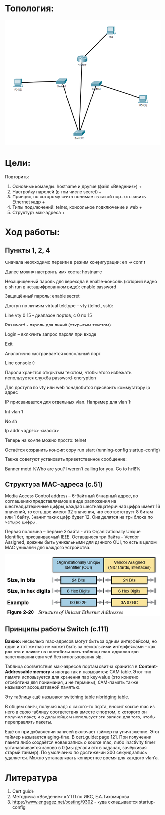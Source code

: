 # Топология:
![Топология](https://github.com/baltineu/telecom-labs/blob/main/cisco_pt/ccna_openedu/sources/topology1.PNG)

# Цели:
Повторить:

1) Основные команды: hostname и другие (файл «Введение») + 
1) Настройку паролей (в том числе secret) +
1) Принцип, по которому свитч понимает в какой порт отправить Ethernet кадр +
1) Типы подключений: telnet, консольное подключение и web +
1) Структуру мак-адреса +
# Ход работы:
## **Пункты 1, 2, 4**
Сначала необходимо перейти в режим конфигурации: en -> conf t

Далее можно настроить имя хоста: hostname <name>

Незащищённый пароль для перехода в enable-консоль (который видно в sh run в незашифрованном виде): enable password <password>

Защищённый пароль: enable secret <password>

Доступ по линиям virtual teletype – vty (telnet, ssh):

Line vty 0 15 – диапазон портов, с 0 по 15

Password <password> - пароль для линий (открытым текстом)

Login – включить запрос пароля при входе

Exit

Аналогично настраивается консольный порт

Line console 0

Пароли хранятся открытым текстом, чтобы этого избежать используется служба password-encryption

Для доступа по vty или web понадобится присвоить коммутатору ip адрес

IP присваивается для отдельных vlan. Например для vlan 1:

Int vlan 1

No sh

Ip addr <адрес> <маска>

Теперь на компе можно просто: telnet <ip addr>

Остаётся сохранить конфиг: copy run start (running-config startup-config)

Также советуют установить приветственное сообщение:

Banner motd %Who are you? I weren’t calling for you. Go to hell!%

## **Структура MAC-адреса (с.51)**
Media Access Control address – 6-байтный бинарный адрес, по соглашению представляемое в виде разложения на шестнадцатеричные цифры, каждая шестнадцатеричная цифра имеет 16 значений, то есть две имеют 32 значения, что соответствует 8 битам или 1 байту. Значит таких цифр будет 12. Они делятся на три блока по четыре цифры.

Первая половина – первые 3 байта - это Organizationally Unique Identifier, присваиваемый IEEE. Оставшиеся три байта – Vendor Assigned, должны быть уникальными для данного OUI, то есть в целом MAC уникален для каждого устройства. 

![Структура MAC](https://github.com/baltineu/telecom-labs/blob/main/cisco_pt/ccna_openedu/sources/MAC1.png)

## **Принципы работы Switch (с.111)**
**Важно:** несколько mac-адресов могут быть за одним интерфейсом, но один и тот же mac не может быть за несколькими интерфейсами – как раз это и влияет на нестабильность таблицы mac-адресов при запетливании свитчей без использования stp.

Таблица соответствия мак-адресов портам свитча хранится в **Content-Addressable memory** и иногда так и называется: CAM table. Этот тип памяти используется для хранения пар key-value (это конечно отсебятина для понимания, а не термины), CAM-память также называют ассоциативной памятью. 

Эту таблицу ещё называют switching table и bridging table.

В общем свитч, получая кадр с какого-то порта, вносит source mac из него в свою таблицу соответствия вместе с портом, с которого он получил пакет, и в дальнейшем использует эти записи для того, чтобы переправлять пакеты.

Ещё он при добавлении записей включает таймер на уничтожение. Этот таймер называется aging-time. В cert.guide: page 121. При получении пакета либо создаётся новая запись о source mac, либо inactivity timer устанавливается заново в 0 (мы делали это в задачах, зачёркивая старый таймер). По умолчанию по достижении 300 секунд запись удаляется. Можно устанавливать конкретное время для каждого vlan’а.
# Литература

1) Cert guide
1) Методичка «Введение» к УТП по ИКС, Е.А.Тихомирова
1) <https://www.engagez.net/posting/9302> - куда складывается startup-config
